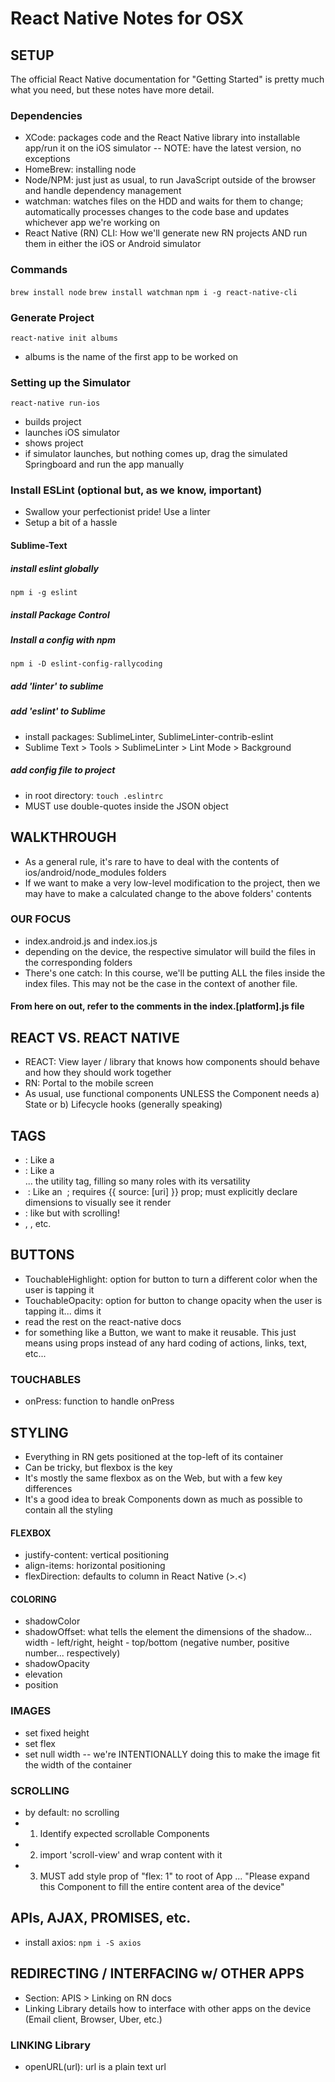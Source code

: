 # React Native Notes for OSX

## SETUP

The official React Native documentation for "Getting Started" is pretty much what you need, but these notes have more detail.

### Dependencies

* XCode: packages code and the React Native library into installable app/run it on the iOS simulator -- NOTE: have the latest version, no exceptions
* HomeBrew: installing node
* Node/NPM: just just as usual, to run JavaScript outside of the browser and handle dependency management
* watchman: watches files on the HDD and waits for them to change; automatically processes changes to the code base and updates whichever app we're working on
* React Native (RN) CLI: How we'll generate new RN projects AND run them in either the iOS or Android simulator

### Commands

```brew install node```
```brew install watchman```
```npm i -g react-native-cli```

### Generate Project

```react-native init albums```
* albums is the name of the first app to be worked on

### Setting up the Simulator
```react-native run-ios```
* builds project
* launches iOS simulator
* shows project
* if simulator launches, but nothing comes up, drag the simulated Springboard and run the app manually

### Install ESLint (optional but, as we know, important)

* Swallow your perfectionist pride! Use a linter
* Setup a bit of a hassle

#### Sublime-Text


##### install eslint globally
```npm i -g eslint```

##### install Package Control

##### Install a config with npm
```npm i -D eslint-config-rallycoding```

##### add 'linter' to sublime
##### add 'eslint' to Sublime
* install packages: SublimeLinter, SublimeLinter-contrib-eslint
* Sublime Text > Tools > SublimeLinter > Lint Mode > Background
##### add config file to project
* in root directory: ```touch .eslintrc```
* MUST use double-quotes inside the JSON object
 
## WALKTHROUGH
* As a general rule, it's rare to have to deal with the contents of ios/android/node_modules folders 
* If we want to make a very low-level modification to the project, then we may have to make a calculated change to the above folders' contents

### OUR FOCUS
* index.android.js and index.ios.js
* depending on the device, the respective simulator will build the files in the corresponding folders
* There's one catch: In this course, we'll be putting ALL the files inside the index files. This may not be the case in the context of another file.

#### From here on out, refer to the comments in the index.[platform].js file


## REACT VS. REACT NATIVE

* REACT: View layer / library that knows how components should behave and how they should work together
* RN: Portal to the mobile screen
* As usual, use functional components UNLESS the Component needs a) State or b) Lifecycle hooks (generally speaking)
 
## TAGS

* <Text> : Like a <span>
* <View> : Like a <div> ... the utility tag, filling so many roles with its versatility
* <Image> : Like an <img> ; requires {{ source: [uri] }} prop; must explicitly declare dimensions to visually see it render
* <ScrollView> : like <View> but with scrolling!
* <TouchableHighlight>, <TouchableOpacity>, etc.

## BUTTONS
* TouchableHighlight: option for button to turn a different color when the user is tapping it
* TouchableOpacity: option for button to change opacity when the user is tapping it... dims it
* read the rest on the react-native docs
* for something like a Button, we want to make it reusable. This just means using props instead of any hard coding of actions, links, text, etc...

### TOUCHABLES
* onPress: function to handle onPress

## STYLING

* Everything in RN gets positioned at the top-left of its container
* Can be tricky, but flexbox is the key
* It's mostly the same flexbox as on the Web, but with a few key differences
* It's a good idea to break Components down as much as possible to contain all the styling

#### FLEXBOX

* justify-content: vertical positioning
* align-items: horizontal positioning
* flexDirection: defaults to column in React Native (>.<)

#### COLORING
* shadowColor
* shadowOffset: what tells the element the dimensions of the shadow... width - left/right, height - top/bottom (negative number, positive number... respectively)
* shadowOpacity
* elevation
* position

### IMAGES
* set fixed height
* set flex
* set null width -- we're INTENTIONALLY doing this to make the image fit the width of the container

### SCROLLING
* by default: no scrolling
* 1) Identify expected scrollable Components
* 2) import 'scroll-view' and wrap content with it
* 3) MUST add style prop of "flex: 1" to root of App ... "Please expand this Component to fill the entire content area of the device"

## APIs, AJAX, PROMISES, etc.
* install axios: ```npm i -S axios```

## REDIRECTING / INTERFACING w/ OTHER APPS
* Section: APIS > Linking on RN docs
* Linking Library details how to interface with other apps on the device (Email client, Browser, Uber, etc.)

### LINKING Library
* openURL(url): url is a plain text url

